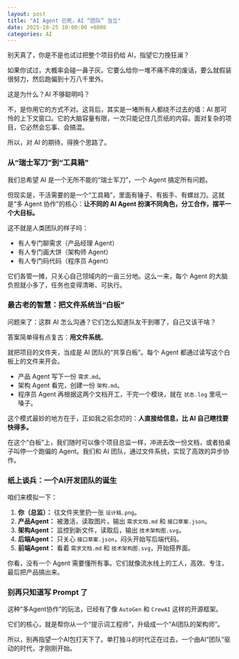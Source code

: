 ```yaml
---
layout: post
title: "AI Agent 已死，AI “团队” 当立"
date: 2025-10-25 10:00:00 +0800
categories: AI
---
```


别天真了，你是不是也试过把整个项目扔给 AI，指望它力挽狂澜？

如果你试过，大概率会碰一鼻子灰。它要么给你一堆不痛不痒的废话，要么就假装很努力，然后跑偏到十万八千里外。

这是为什么？AI 不够聪明吗？

不，是你用它的方式不对。这背后，其实是一堵所有人都绕不过去的墙：AI 那可怜的上下文窗口。它的大脑容量有限，一次只能记住几页纸的内容。面对复杂的项目，它必然会忘事、会搞混。

所以，对 AI 的期待，得换个思路了。

### 从“瑞士军刀”到“工具箱”

我们总希望 AI 是一个无所不能的“瑞士军刀”，一个 Agent 搞定所有问题。

但现实是，干活需要的是一个“工具箱”，里面有锤子、有扳手、有螺丝刀。这就是“多 Agent 协作”的核心：**让不同的 AI Agent 扮演不同角色，分工合作，摆平一个大目标。**

这不就是人类团队的样子吗：
- 有人专门聊需求（产品经理 Agent）
- 有人专门画大饼（架构师 Agent）
- 有人专门码代码（程序员 Agent）

它们各管一摊，只关心自己领域内的一亩三分地。这么一来，每个 Agent 的大脑负担就小多了，任务也变得清晰、可执行。

### 最古老的智慧：把文件系统当“白板”

问题来了：这群 AI 怎么沟通？它们怎么知道队友干到哪了，自己又该干啥？

答案简单得有点复古：**用文件系统**。

就把项目的文件夹，当成是 AI 团队的“共享白板”。每个 Agent 都通过读写这个白板上的文件来开会。

- 产品 Agent 写下一份 `需求.md`。
- 架构 Agent 看完，创建一份 `架构.md`。
- 程序员 Agent 再根据这两个文档开工，干完一个模块，就在 `状态.log` 里吼一嗓子。

这个模式最妙的地方在于，正如我之前念叨的：**人直接给信息，比 AI 自己瞎找要快得多。**

在这个“白板”上，我们随时可以像个项目总监一样，冲进去改一份文档，或者拍桌子叫停一个跑偏的 Agent。我们和 AI 团队，通过文件系统，实现了高效的异步协作。

### 纸上谈兵：一个AI开发团队的诞生

咱们来模拟一下：

1.  **你（总监）：** 往文件夹里扔一张 `设计稿.png`。
2.  **产品Agent：** 被激活，读取图片，输出 `需求文档.md` 和 `接口草案.json`。
3.  **架构Agent：** 监控到新文件，读取后，输出 `技术架构图.svg`。
4.  **后端Agent：** 只关心 `接口草案.json`，闷头开始写后端代码。
5.  **前端Agent：** 看着 `需求文档.md` 和 `技术架构图.svg`，开始搭界面。

你看，没有一个 Agent 需要懂所有事。它们就像流水线上的工人，高效、专注，最后把产品搞出来。

### 别再只知道写 Prompt 了

这种“多Agent协作”的玩法，已经有了像 `AutoGen` 和 `CrewAI` 这样的开源框架。

它们的核心，就是帮你从一个“提示词工程师”，升级成一个“AI团队的架构师”。

所以，别再指望一个AI包打天下了。单打独斗的时代正在过去，一个由AI“团队”驱动的时代，才刚刚开始。
